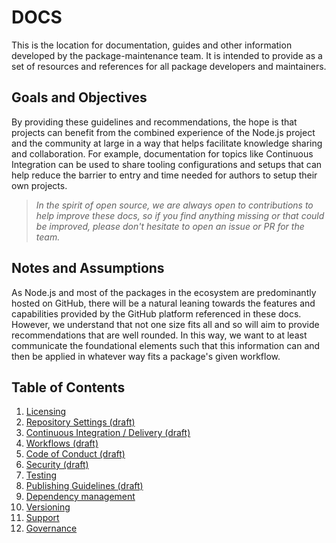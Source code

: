 # DOCS

This is the location for documentation, guides and other information developed by the package-maintenance team.  It is intended to provide as a set of resources and references for all package developers and maintainers. 


## Goals and Objectives
By providing these guidelines and recommendations, the hope is that projects can benefit from the combined experience of the Node.js project and the community at large in a way that helps facilitate knowledge sharing and collaboration.  For example, documentation for topics like Continuous Integration can be used to share tooling configurations and setups that can help reduce the barrier to entry and time needed for authors to setup their own projects.

> _In the spirit of open source, we are always open to contributions to help improve these docs, so if you find anything missing or that could be improved, please don't hesitate to open an issue or PR for the team._


## Notes and Assumptions
As Node.js and most of the packages in the ecosystem are predominantly hosted on GitHub, there will be a natural leaning towards the features and capabilities provided by the GitHub platform referenced in these docs.  However, we understand that not one size fits all and so will aim to provide recommendations that are well rounded.  In this way, we want to at least communicate the foundational elements such that this information can and then be applied in whatever way fits a package's given workflow.  


## Table of Contents
1. [Licensing](./licensing.md)
1. [Repository Settings (draft)](./drafts/repository-settings.md)
1. [Continuous Integration / Delivery (draft)](./drafts/ci-cd-guidelines.md)
1. [Workflows (draft)](./drafts/workflows.md)
1. [Code of Conduct (draft)](./drafts/code-of-conduct.md)
1. [Security (draft)](./drafts/security-guidelines.md)
1. [Testing](./testing-guidelines.md)
1. [Publishing Guidelines (draft)](./drafts/PUBLISH-GUIDELINES.md)
1. [Dependency management](./dependency-management-guidelines.md)
1. [Versioning](./versioning.md)
1. [Support](./PACKAGE-SUPPORT.md)
1. [Governance](./governance.md)
